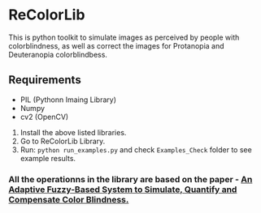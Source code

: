 # ReColorLib
This is python toolkit to simulate images as perceived by people with colorblindness, as well as correct the images for Protanopia and Deuteranopia colorblindbess.


## Requirements
* PIL (Pythonn Imaing Library)
* Numpy
* cv2 (OpenCV)

1) Install the above listed libraries.
2) Go to ReColorLib Library.
3) Run: `python run_examples.py` and check `Examples_Check` folder to see example results.

### All the operationns in the library are based on the paper - [An Adaptive Fuzzy-Based System to Simulate, Quantify and Compensate Color Blindness.](https://arxiv.org/pdf/1711.10662.pdf)
